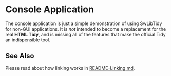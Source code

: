 # Console Application

The console application is just a simple demonstration of using SwLibTidy for
non-GUI applications. It is _not_ intended to become a replacement for the real
**HTML Tidy**, and is missing all of the features that make the official Tidy
an indispensible tool.

## See Also

Please read about how linking works in
[README-Linking.md](../../README-Linking.md).
